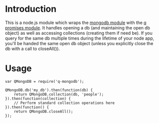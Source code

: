 Introduction
============

This is a node.js module which wraps the [mongodb module](https://github.com/mongodb/node-mongodb-native) with the
[q promises module](https://github.com/kriskowal/q).  It handles opening a db (and maintaining the open db object) as
well as accessing collections (creating them if need be).  If you query for the same db multiple times during the
lifetime of your node app, you'll be handed the same open db object (unless you explicitly close the db with a call to
closeAll()).

Usage
=====

    var QMongoDB = require('q-mongodb');

    QMongoDB.db('my_db').then(function(db) {
        return QMongoDB.collection(db, 'people');
    }).then(function(collection) {
        // Perform standard collection operations here
    }).then(function() {
        return QMongoDB.closeAll();
    });